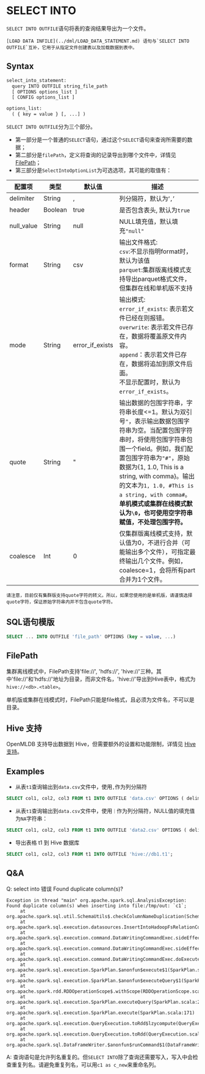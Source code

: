 # SELECT INTO
`SELECT INTO OUTFILE`语句将表的查询结果导出为一个文件。
```{note}
[LOAD DATA INFILE](../dml/LOAD_DATA_STATEMENT.md) 语句与`SELECT INTO OUTFILE`互补，它用于从指定文件创建表以及加载数据到表中。
```
## Syntax

```yacc
select_into_statement:
  query INTO OUTFILE string_file_path
  [ OPTIONS options_list ]
  [ CONFIG options_list ]

options_list:
  ( { key = value } [, ...] )
```

`SELECT INTO OUTFILE`分为三个部分。

- 第一部分是一个普通的`SELECT`语句，通过这个`SELECT`语句来查询所需要的数据；
- 第二部分是`filePath`，定义将查询的记录导出到哪个文件中，详情见[FilePath](#filepath)；
- 第三部分是`SelectIntoOptionList`为可选选项，其可能的取值有：

| 配置项     | 类型    | 默认值          | 描述                                                                                                                                                                                 |
| ---------- | ------- | --------------- |------------------------------------------------------------------------------------------------------------------------------------------------------------------------------------|
| delimiter  | String  | ,               | 列分隔符，默认为‘`,`’                                                                                                                                                                      |
| header     | Boolean | true            | 是否包含表头, 默认为`true`                                                                                                                                                                  |
| null_value | String  | null            | NULL填充值，默认填充`"null"`                                                                                                                                                               |
| format     | String  | csv             | 输出文件格式:<br />`csv`:不显示指明format时，默认为该值<br />`parquet`:集群版离线模式支持导出parquet格式文件，但集群在线和单机版不支持                                                                                                    |
| mode       | String  | error_if_exists | 输出模式:<br />`error_if_exists`: 表示若文件已经在则报错。<br />`overwrite`: 表示若文件已存在，数据将覆盖原文件内容。<br />`append`：表示若文件已存在，数据将追加到原文件后面。<br />不显示配置时，默认为`error_if_exists`。                            |
| quote      | String  | "             | 输出数据的包围字符串，字符串长度<=1。默认为双引号`"`，表示输出数据包围字符串为空。当配置包围字符串时，将使用包围字符串包围一个field。例如，我们配置包围字符串为`"#"`，原始数据为{1, 1.0, This is a string, with comma}。输出的文本为`1, 1.0, #This is a string, with comma#`。<br /> **单机模式或集群在线模式默认为`\0`，也可使用空字符串赋值，不处理包围字符。** |
| coalesce   | Int     | 0             | 仅集群版离线模式支持，默认值为0，不进行合并（可能输出多个文件），可指定最终输出几个文件。例如，coalesce=1，会将所有part合并为1个文件。 |


````{important}
请注意，目前仅有集群版支持quote字符的转义。所以，如果您使用的是单机版，请谨慎选择quote字符，保证原始字符串内并不包含quote字符。
````

## SQL语句模版

```sql
SELECT ... INTO OUTFILE 'file_path' OPTIONS (key = value, ...)
```

## FilePath

集群离线模式中，FilePath支持'file://', 'hdfs://', 'hive://'三种。其中'file://'和'hdfs://'地址为目录，而非文件名，'hive://'导出到Hive表中，格式为`hive://<db>.<table>`。

单机版或集群在线模式时，FilePath只能是file格式，且必须为文件名，不可以是目录。

## Hive 支持

OpenMLDB 支持导出数据到 Hive，但需要额外的设置和功能限制，详情见 [Hive 支持](../../integration/offline_data_sources/hive.md)。

## Examples

- 从表`t1`查询输出到`data.csv`文件中，使用`,`作为列分隔符

```SQL
SELECT col1, col2, col3 FROM t1 INTO OUTFILE 'data.csv' OPTIONS ( delimiter = ',' );
```

- 从表`t1`查询输出到`data.csv`文件中，使用`｜`作为列分隔符，NULL值的填充值为`NA`字符串：

```SQL
SELECT col1, col2, col3 FROM t1 INTO OUTFILE 'data2.csv' OPTIONS ( delimiter = '|', null_value='NA');
```

- 导出表格 t1 到 Hive 数据库

```sql
SELECT col1, col2, col3 FROM t1 INTO OUTFILE 'hive://db1.t1';
```

## Q&A

Q: select into 错误 Found duplicate column(s)?
```
Exception in thread "main" org.apache.spark.sql.AnalysisException: Found duplicate column(s) when inserting into file:/tmp/out: `c1`;
     at org.apache.spark.sql.util.SchemaUtils$.checkColumnNameDuplication(SchemaUtils.scala:90)
     at org.apache.spark.sql.execution.datasources.InsertIntoHadoopFsRelationCommand.run(InsertIntoHadoopFsRelationCommand.scala:84)
     at org.apache.spark.sql.execution.command.DataWritingCommandExec.sideEffectResult$lzycompute(commands.scala:108)
     at org.apache.spark.sql.execution.command.DataWritingCommandExec.sideEffectResult(commands.scala:106)
     at org.apache.spark.sql.execution.command.DataWritingCommandExec.doExecute(commands.scala:131)
     at org.apache.spark.sql.execution.SparkPlan.$anonfun$execute$1(SparkPlan.scala:175)
     at org.apache.spark.sql.execution.SparkPlan.$anonfun$executeQuery$1(SparkPlan.scala:213)
     at org.apache.spark.rdd.RDDOperationScope$.withScope(RDDOperationScope.scala:151)
     at org.apache.spark.sql.execution.SparkPlan.executeQuery(SparkPlan.scala:210)
     at org.apache.spark.sql.execution.SparkPlan.execute(SparkPlan.scala:171)
     at org.apache.spark.sql.execution.QueryExecution.toRdd$lzycompute(QueryExecution.scala:122)
     at org.apache.spark.sql.execution.QueryExecution.toRdd(QueryExecution.scala:121)
     at org.apache.spark.sql.DataFrameWriter.$anonfun$runCommand$1(DataFrameWriter.scala:944)
```

A: 查询语句是允许列名重复的。但`SELECT INTO`除了查询还需要写入，写入中会检查重复列名。请避免重复列名，可以用`c1 as c_new`来重命名列。
